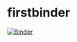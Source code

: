 # firstbinder

[![Binder](https://mybinder.org/badge_logo.svg)](https://mybinder.org/v2/gh/ya54/firstbinder/HEAD)
